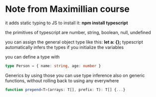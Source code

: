 # Note from Maximillian course

it adds static typing to JS
to install it: **npm install typescript**

the primitives of typescript are number, string, boolean, null, undefined

you can assign the general object type like this: **let a: {};**
typescript automatically infers the types if you initialize the variables

you can define a type with
```typescript
type Person = { name: string, age: number }
```
Generics
by using those you can use type inference also on generic functions, without rolling back to using any everywhere
```typescript
function prepend<T>(arrays: T[], prefix: T): T[] {...}
```

